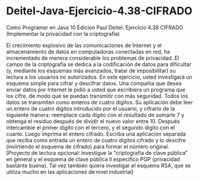 # Deitel-Java-Ejercicio-4.38-CIFRADO
Como Programar en Java 10 Edicion Paul Deitel. Ejercicio 4.38 CIFRADO (Implementar la privacidad con la criptografía)

El crecimiento explosivo de las comunicaciones de Internet y el almacenamiento de datos en computadoras conectadas en red, ha incrementado de manera considerable los problemas de privacidad. El campo de la criptografía se dedica a la codificación de datos para dificultar (y, mediante los esquemas más avanzados, tratar de imposibilitar) su lectura a los usuarios no autorizados. En este ejercicio, usted investigará un esquema simple para cifrar y descifrar datos. Una compañía que desea enviar datos por Internet le pidió a usted que escribiera un programa que los cifre, de modo que se puedan transmitir con más seguridad. Todos los datos se transmiten como enteros de cuatro dígitos. Su aplicación debe leer un entero de cuatro dígitos introducido por el usuario, y cifrarlo de la siguiente manera: reemplace cada dígito con el resultado de sumarle 7 y obtenga el residuo después de dividir el nuevo valor entre 10. Después intercambie el primer dígito con el tercero, y el segundo dígito con el cuarto. Luego imprima el entero cifrado. Escriba una aplicación separada que reciba como entrada un entero de cuatro dígitos cifrado y lo descifre (invirtiendo el esquema de cifrado) para formar el número original. [Proyecto de lectura opcional: investigue la “criptografía de clave pública” en general y el esquema de clave pública ll específico PGP (privacidad bastante buena). Tal vez también quiera investigar el esquema RSA, que se utiliza mucho en las aplicaciones de nivel industrial]
